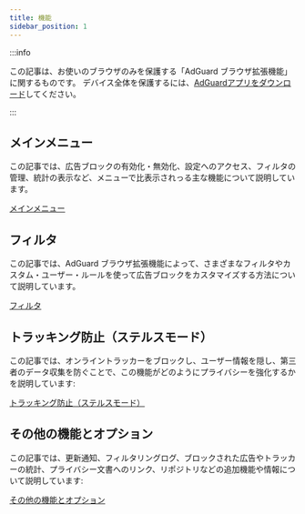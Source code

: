 ```yaml
---
title: 機能
sidebar_position: 1
---
```


:::info

この記事は、お使いのブラウザのみを保護する「AdGuard ブラウザ拡張機能」に関するものです。 デバイス全体を保護するには、[AdGuardアプリをダウンロード](https://agrd.io/download-kb-adblock)してください。

:::

## メインメニュー

この記事では、広告ブロックの有効化・無効化、設定へのアクセス、フィルタの管理、統計の表示など、メニューで比表示されっる主な機能について説明しています。

[メインメニュー](/adguard-browser-extension/features/main-menu.md)

## フィルタ

この記事では、AdGuard ブラウザ拡張機能によって、さまざまなフィルタやカスタム・ユーザー・ルールを使って広告ブロックをカスタマイズする方法について説明しています。

[フィルタ](/adguard-browser-extension/features/filters.md)

## トラッキング防止（ステルスモード）

この記事では、オンライントラッカーをブロックし、ユーザー情報を隠し、第三者のデータ収集を防ぐことで、この機能がどのようにプライバシーを強化するかを説明しています:

[トラッキング防止（ステルスモード）](/adguard-browser-extension/features/stealth-mode.md)

## その他の機能とオプション

この記事では、更新通知、フィルタリングログ、ブロックされた広告やトラッカーの統計、プライバシー文書へのリンク、リポジトリなどの追加機能や情報について説明しています:

[その他の機能とオプション](/adguard-browser-extension/features/other-features.md)
